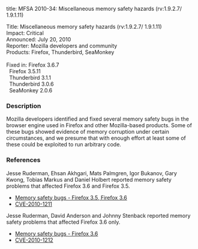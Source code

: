 title: MFSA 2010-34: Miscellaneous memory safety hazards (rv:1.9.2.7/ 1.9.1.11)

<p>
<span class="label">Title:</span>      Miscellaneous memory safety hazards (rv:1.9.2.7/ 1.9.1.11)<br/>
<span class="label">Impact:</span>     Critical<br/>
<span class="label">Announced:</span>  July 20, 2010<br/>
<span class="label">Reporter:</span>   Mozilla developers and community<br/>
<span class="label">Products:</span>   Firefox, Thunderbird, SeaMonkey<br/>
<br/>
<span class="label">Fixed in:</span>   Firefox 3.6.7<br/>
<span class="label">&#160;</span>      Firefox 3.5.11<br/>
<span class="label">&#160;</span>      Thunderbird 3.1.1<br/>
<span class="label">&#160;</span>      Thunderbird 3.0.6<br/>
<span class="label">&#160;</span>      SeaMonkey 2.0.6<br/>
</p>


<h3>Description</h3>

<p>Mozilla developers identified and fixed several memory safety bugs
in the browser engine used in Firefox and other Mozilla-based
products. Some of these bugs showed evidence of memory corruption
under certain circumstances, and we presume that with enough effort at
least some of these could be exploited to run arbitrary code.</p>

<h3>References</h3>

<p>Jesse Ruderman, Ehsan Akhgari, Mats Palmgren, Igor Bukanov, Gary
Kwong, Tobias Markus and Daniel Holbert reported memory safety
problems that affected Firefox 3.6 and Firefox 3.5.</p>
<ul>
  <li><a href="https://bugzilla.mozilla.org/buglist.cgi?bug_id=567059,561539,570657,564705,559241,566136,535926,529087,574750,507775,528644">Memory safety bugs - Firefox 3.5, Firefox 3.6</a></li>
  <li><a class="ex-ref" href="http://cve.mitre.org/cgi-bin/cvename.cgi?name=CVE-2010-1211">CVE-2010-1211</a></li>
</ul>

<p>Jesse Ruderman, David Anderson and Johnny Stenback reported memory
safety problems that affected Firefox 3.6 only.</p>
<ul>
  <li><a href="https://bugzilla.mozilla.org/buglist.cgi?bug_id=568855,530955,558618">Memory safety bugs - Firefox 3.6</a></li>
  <li><a class="ex-ref" href="http://cve.mitre.org/cgi-bin/cvename.cgi?name=CVE-2010-1212">CVE-2010-1212</a></li>
</ul>





